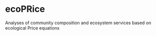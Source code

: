 # ecoPRice
Analyses of community composition and ecosystem services based on ecological Price equations
